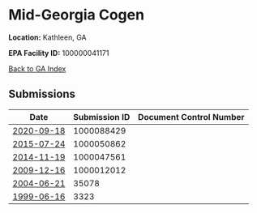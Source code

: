 # Mid-Georgia Cogen

**Location:** Kathleen, GA

**EPA Facility ID:** 100000041171

[Back to GA Index](../../index.md)

## Submissions

| Date | Submission ID | Document Control Number |
|------|--------------|-------------------------|
| [2020-09-18](submissions/1000088429.md) | 1000088429 |  |
| [2015-07-24](submissions/1000050862.md) | 1000050862 |  |
| [2014-11-19](submissions/1000047561.md) | 1000047561 |  |
| [2009-12-16](submissions/1000012012.md) | 1000012012 |  |
| [2004-06-21](submissions/35078.md) | 35078 |  |
| [1999-06-16](submissions/3323.md) | 3323 |  |
